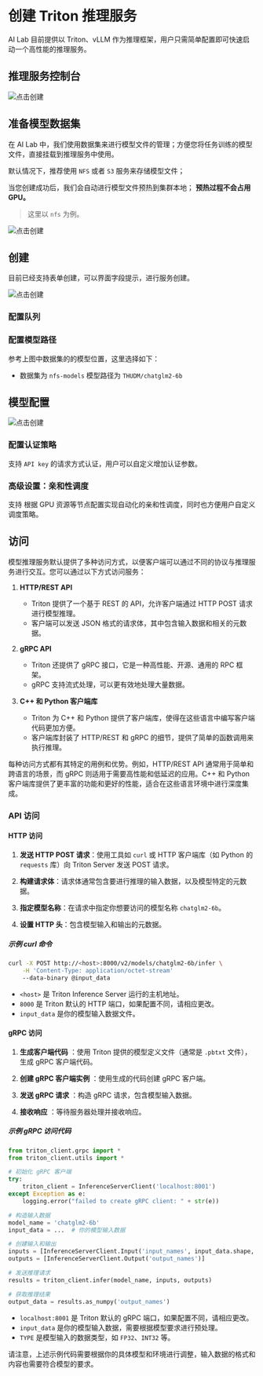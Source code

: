 # 创建 Triton 推理服务

AI Lab 目前提供以 Triton、vLLM 作为推理框架，用户只需简单配置即可快速启动一个高性能的推理服务。

## 推理服务控制台

![点击创建](../../images/interface01.png)

## 准备模型数据集

在 AI Lab 中，我们使用数据集来进行模型文件的管理；方便您将任务训练的模型文件，直接挂载到推理服务中使用。

默认情况下，推荐使用 `NFS` 或者 `S3` 服务来存储模型文件；

当您创建成功后，我们会自动进行模型文件预热到集群本地；
**预热过程不会占用 GPU。**

> 这里以 `nfs` 为例。

![点击创建](../../images/interface04.png)

## 创建

目前已经支持表单创建，可以界面字段提示，进行服务创建。

![点击创建](../../images/interface02.png)

### 配置队列

### 配置模型路径

参考上图中数据集的的模型位置，这里选择如下：

- 数据集为 `nfs-models` 模型路径为 `THUDM/chatglm2-6b`

## 模型配置

![点击创建](../../images/interface03.png)

### 配置认证策略

支持 `API key` 的请求方式认证，用户可以自定义增加认证参数。

### 高级设置：亲和性调度

支持 根据 GPU 资源等节点配置实现自动化的亲和性调度，同时也方便用户自定义调度策略。

## 访问

模型推理服务默认提供了多种访问方式，以便客户端可以通过不同的协议与推理服务进行交互。您可以通过以下方式访问服务：

1. **HTTP/REST API**

   - Triton 提供了一个基于 REST 的 API，允许客户端通过 HTTP POST 请求进行模型推理。
   - 客户端可以发送 JSON 格式的请求体，其中包含输入数据和相关的元数据。

2. **gRPC API**

   - Triton 还提供了 gRPC 接口，它是一种高性能、开源、通用的 RPC 框架。
   - gRPC 支持流式处理，可以更有效地处理大量数据。

3. **C++ 和 Python 客户端库**

   - Triton 为 C++ 和 Python 提供了客户端库，使得在这些语言中编写客户端代码更加方便。
   - 客户端库封装了 HTTP/REST 和 gRPC 的细节，提供了简单的函数调用来执行推理。

每种访问方式都有其特定的用例和优势。例如，HTTP/REST API 通常用于简单和跨语言的场景，而 gRPC 则适用于需要高性能和低延迟的应用。C++ 和 Python 客户端库提供了更丰富的功能和更好的性能，适合在这些语言环境中进行深度集成。

### API 访问

#### HTTP 访问

1. **发送 HTTP POST 请求**：使用工具如 `curl` 或 HTTP 客户端库（如 Python 的 `requests` 库）向
   Triton Server 发送 POST 请求。

2. **构建请求体**：请求体通常包含要进行推理的输入数据，以及模型特定的元数据。

3. **指定模型名称**：在请求中指定你想要访问的模型名称 `chatglm2-6b`。

4. **设置 HTTP 头**：包含模型输入和输出的元数据。

##### 示例 curl 命令

```bash
curl -X POST http://<host>:8000/v2/models/chatglm2-6b/infer \
    -H 'Content-Type: application/octet-stream'
    --data-binary @input_data
```

- `<host>` 是 Triton Inference Server 运行的主机地址。
- `8000` 是 Triton 默认的 HTTP 端口，如果配置不同，请相应更改。
- `input_data` 是你的模型输入数据文件。

#### gRPC 访问

1. **生成客户端代码** ：使用 Triton 提供的模型定义文件（通常是 `.pbtxt` 文件），生成 gRPC 客户端代码。

2. **创建 gRPC 客户端实例** ：使用生成的代码创建 gRPC 客户端。

3. **发送 gRPC 请求** ：构造 gRPC 请求，包含模型输入数据。

4. **接收响应** ：等待服务器处理并接收响应。

##### 示例 gRPC 访问代码

```python
from triton_client.grpc import *
from triton_client.utils import *

# 初始化 gRPC 客户端
try:
    triton_client = InferenceServerClient('localhost:8001')
except Exception as e:
    logging.error("failed to create gRPC client: " + str(e))

# 构造输入数据
model_name = 'chatglm2-6b'
input_data = ...  # 你的模型输入数据

# 创建输入和输出
inputs = [InferenceServerClient.Input('input_names', input_data.shape, "TYPE")]
outputs = [InferenceServerClient.Output('output_names')]

# 发送推理请求
results = triton_client.infer(model_name, inputs, outputs)

# 获取推理结果
output_data = results.as_numpy('output_names')
```

- `localhost:8001` 是 Triton 默认的 gRPC 端口，如果配置不同，请相应更改。
- `input_data` 是你的模型输入数据，需要根据模型要求进行预处理。
- `TYPE` 是模型输入的数据类型，如 `FP32`、`INT32` 等。

请注意，上述示例代码需要根据你的具体模型和环境进行调整，输入数据的格式和内容也需要符合模型的要求。

<!-- ### Web UI 访问（敬请期待）

> Web UI 访问正在开发中，敬请期待。-->
